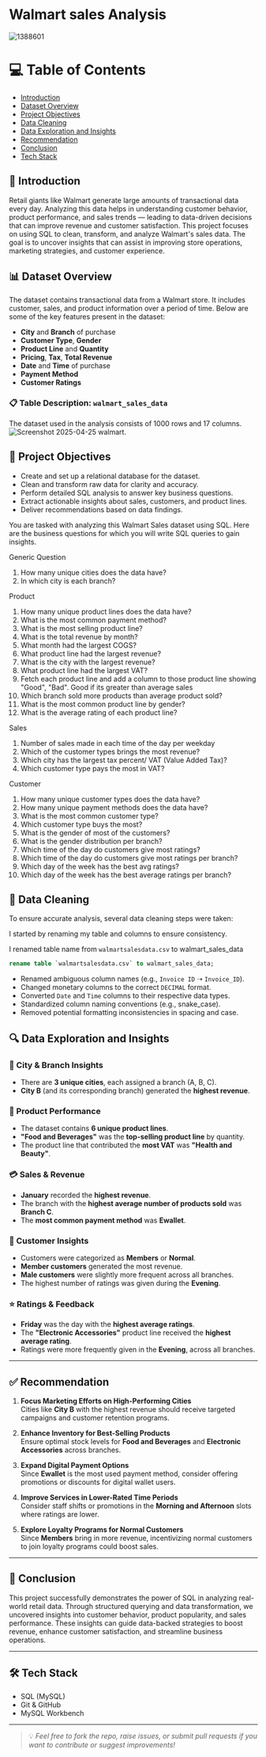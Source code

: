 # Walmart sales Analysis

![1388601](https://github.com/user-attachments/assets/ebca7d75-2857-43e0-9fb1-430742197afd)


# 💻 Table of Contents
- [Introduction](#introduction)
- [Dataset Overview](#dataset-overview)
- [Project Objectives](#project-objectives)
- [Data Cleaning](#data-cleaning)
- [Data Exploration and Insights](#data-exploration-and-insights)
- [Recommendation](#recommendation)
- [Conclusion](#conclusion)
- [Tech Stack](#tech-stack)


## 📌 Introduction

Retail giants like Walmart generate large amounts of transactional data every day. Analyzing this data helps in understanding customer behavior, product performance, and sales trends — leading to data-driven decisions that can improve revenue and customer satisfaction.
This project focuses on using SQL to clean, transform, and analyze Walmart's sales data. The goal is to uncover insights that can assist in improving store operations, marketing strategies, and customer experience.

## 📊 Dataset Overview

The dataset contains transactional data from a Walmart store. It includes customer, sales, and product information over a period of time. Below are some of the key features present in the dataset:
- **City** and **Branch** of purchase
- **Customer Type**, **Gender**
- **Product Line** and **Quantity**
- **Pricing**, **Tax**, **Total Revenue**
- **Date** and **Time** of purchase
- **Payment Method**
- **Customer Ratings**
### 📋 Table Description: `walmart_sales_data`
The dataset used in the analysis consists of 1000 rows and 17 columns.
![Screenshot 2025-04-25 walmart](https://github.com/user-attachments/assets/a5231583-434d-457b-9bd6-4233a08934e8).

## 🎯 Project Objectives

- Create and set up a relational database for the dataset.
- Clean and transform raw data for clarity and accuracy.
- Perform detailed SQL analysis to answer key business questions.
- Extract actionable insights about sales, customers, and product lines.
- Deliver recommendations based on data findings.
  
You are tasked with analyzing this Walmart Sales dataset using SQL. Here are the business questions for which you will write SQL queries to gain insights.

Generic Question

1. How many unique cities does the data have?
2. In which city is each branch?
   
Product

1. How many unique product lines does the data have?
2. What is the most common payment method?
3. What is the most selling product line?
4. What is the total revenue by month?
5. What month had the largest COGS?
6. What product line had the largest revenue?
7. What is the city with the largest revenue?
8. What product line had the largest VAT?
9. Fetch each product line and add a column to those product line showing "Good", "Bad". Good if its greater than average sales
10. Which branch sold more products than average product sold?
11. What is the most common product line by gender?
12. What is the average rating of each product line?
    
Sales

1. Number of sales made in each time of the day per weekday
2. Which of the customer types brings the most revenue?
3. Which city has the largest tax percent/ VAT (Value Added Tax)?
4. Which customer type pays the most in VAT?
   
Customer

1. How many unique customer types does the data have?
2. How many unique payment methods does the data have?
3. What is the most common customer type?
4. Which customer type buys the most?
5. What is the gender of most of the customers?
6. What is the gender distribution per branch?
7. Which time of the day do customers give most ratings?
8. Which time of the day do customers give most ratings per branch?
9. Which day of the week has the best avg ratings?
10. Which day of the week has the best average ratings per branch?

## 🧹 Data Cleaning

To ensure accurate analysis, several data cleaning steps were taken:

I started by renaming my table and columns to ensure consistency.

I renamed table name from `walmartsalesdata.csv` to walmart_sales_data
```sql
rename table `walmartsalesdata.csv` to walmart_sales_data;
```
- Renamed ambiguous column names (e.g., `Invoice ID` ➝ `Invoice_ID`).
- Changed monetary columns to the correct `DECIMAL` format.
- Converted `Date` and `Time` columns to their respective data types.
- Standardized column naming conventions (e.g., snake_case).
- Removed potential formatting inconsistencies in spacing and case.

## 🔍 Data Exploration and Insights

### 📍 City & Branch Insights
- There are **3 unique cities**, each assigned a branch (A, B, C).
- **City B** (and its corresponding branch) generated the **highest revenue**.

### 🛒 Product Performance
- The dataset contains **6 unique product lines**.
- **"Food and Beverages"** was the **top-selling product line** by quantity.
- The product line that contributed the **most VAT** was **"Health and Beauty"**.

### 💳 Sales & Revenue
- **January** recorded the **highest revenue**.
- The branch with the **highest average number of products sold** was **Branch C**.
- The **most common payment method** was **Ewallet**.

### 👥 Customer Insights
- Customers were categorized as **Members** or **Normal**.
- **Member customers** generated the most revenue.
- **Male customers** were slightly more frequent across all branches.
- The highest number of ratings was given during the **Evening**.

### ⭐ Ratings & Feedback
- **Friday** was the day with the **highest average ratings**.
- The **"Electronic Accessories"** product line received the **highest average rating**.
- Ratings were more frequently given in the **Evening**, across all branches.

---

## ✅ Recommendation

1. **Focus Marketing Efforts on High-Performing Cities**  
   Cities like **City B** with the highest revenue should receive targeted campaigns and customer retention programs.

2. **Enhance Inventory for Best-Selling Products**  
   Ensure optimal stock levels for **Food and Beverages** and **Electronic Accessories** across branches.

3. **Expand Digital Payment Options**  
   Since **Ewallet** is the most used payment method, consider offering promotions or discounts for digital wallet users.

4. **Improve Services in Lower-Rated Time Periods**  
   Consider staff shifts or promotions in the **Morning and Afternoon** slots where ratings are lower.

5. **Explore Loyalty Programs for Normal Customers**  
   Since **Members** bring in more revenue, incentivizing normal customers to join loyalty programs could boost sales.

---

## 🧾 Conclusion

This project successfully demonstrates the power of SQL in analyzing real-world retail data. Through structured querying and data transformation, we uncovered insights into customer behavior, product popularity, and sales performance. These insights can guide data-backed strategies to boost revenue, enhance customer satisfaction, and streamline business operations.

---

## 🛠 Tech Stack

- SQL (MySQL)
- Git & GitHub
- MySQL Workbench

---

> 💡 *Feel free to fork the repo, raise issues, or submit pull requests if you want to contribute or suggest improvements!*

